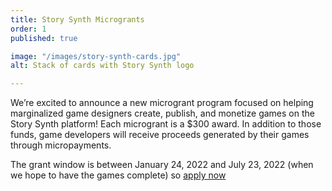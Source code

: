 ```yaml
---
title: Story Synth Microgrants
order: 1
published: true

image: "/images/story-synth-cards.jpg"
alt: Stack of cards with Story Synth logo

---
```

We’re excited to announce a new microgrant program focused on helping marginalized game designers create, publish, and monetize games on the Story Synth platform! Each microgrant is a $300 award. In addition to those funds, game developers will receive proceeds generated by their games through micropayments.

The grant window is between January 24, 2022 and July 23, 2022 (when we hope to have the games complete) so [apply now](https://www.bigbadcon.com/story-synth-microgrants/)